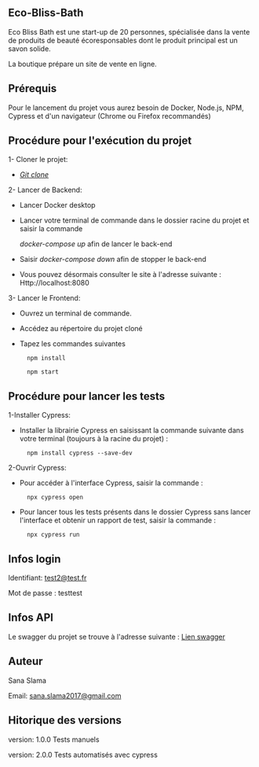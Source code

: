 
## Eco-Bliss-Bath  

Eco Bliss Bath est une start-up de 20 personnes, spécialisée dans la vente de produits de beauté écoresponsables dont le produit principal est un savon solide.

La boutique prépare un site de vente en ligne.

## Prérequis


Pour le lancement du projet vous aurez besoin de Docker, Node.js, NPM, Cypress et d'un navigateur (Chrome ou Firefox recommandés)


## Procédure pour l'exécution du projet

1- Cloner le projet:


- *[Git clone ](https://github.com/OpenClassrooms-Student-Center/TesteurLogiciel_Automatisez_des_tests_pour_une_boutique_en_ligne.git)*


2- Lancer de Backend:

- Lancer Docker desktop

- Lancer votre terminal de commande dans le dossier racine du projet et saisir la commande 

  *docker-compose up* afin de lancer le back-end

- Saisir *docker-compose down* afin de stopper le back-end

- Vous pouvez désormais consulter le site à l'adresse suivante : Http://localhost:8080

3- Lancer le Frontend:

- Ouvrez un terminal de commande.  
- Accédez au répertoire du projet cloné
- Tapez les commandes suivantes 

        npm install

        npm start

## Procédure pour lancer les tests 

1-Installer Cypress:

- Installer la librairie Cypress en saisissant la commande suivante dans votre terminal (toujours à la racine du projet) : 

        npm install cypress --save-dev

2-Ouvrir Cypress: 

- Pour accéder à l'interface Cypress, saisir la commande : 

        npx cypress open

- Pour lancer tous les tests présents dans le dossier Cypress sans lancer l'interface et obtenir un rapport de test, saisir la commande : 

        npx cypress run


## Infos login

Identifiant: test2@test.fr

 Mot de passe : testtest

## Infos API


Le swagger du projet se trouve à l'adresse suivante : [Lien swagger](http://localhost:8081/api/doc)

## Auteur

Sana Slama

Email: sana.slama2017@gmail.com

## Hitorique des versions

version: 1.0.0 Tests manuels

version: 2.0.0 Tests automatisés avec cypress